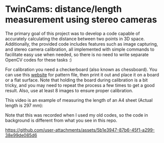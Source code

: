 # TwinCams: distance/length measurement using stereo cameras
The primary goal of this project was to develop a code capable of accurately calculating the distance between two points in 3D space. Additionally, the provided code includes features such as image capturing, and stereo camera calibration, all implemented with simple commands to facilitate easy use when needed, so there is no need to write separate OpenCV codes for these tasks :)

For calibration you need a checkerboard (also known as chessboard). You can use this [website](https://calib.io/pages/camera-calibration-pattern-generator) for pattern file, then print it out and place it on a board or a flat surface.
Note that holding the board during calibration is a bit tricky, and you may need to repeat the process a few times to get a good result. Also, use at least 8 images to ensure proper calibration.

This video is an example of measuring the length of an A4 sheet (Actual length is 297 mm):

Note that this was recorded when I used my old codes, so the code in background is different from what you see in this repo.

https://github.com/user-attachments/assets/5b1e3947-87b6-45f1-a299-38e99de085d6

